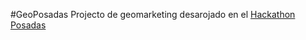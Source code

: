 #GeoPosadas
Projecto de geomarketing desarojado en el [Hackathon Posadas](hackathonposadas.ddns.net/)
##
